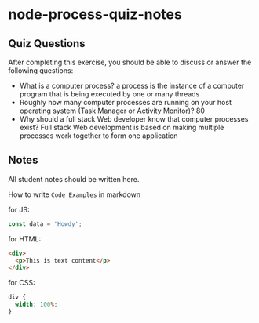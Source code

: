 # node-process-quiz-notes

## Quiz Questions

After completing this exercise, you should be able to discuss or answer the following questions:

- What is a computer process?
  a process is the instance of a computer program that is being executed by one or many threads
- Roughly how many computer processes are running on your host operating system (Task Manager or Activity Monitor)?
  80
- Why should a full stack Web developer know that computer processes exist?
  Full stack Web development is based on making multiple processes work together to form one application

## Notes

All student notes should be written here.

How to write `Code Examples` in markdown

for JS:

```javascript
const data = 'Howdy';
```

for HTML:

```html
<div>
  <p>This is text content</p>
</div>
```

for CSS:

```css
div {
  width: 100%;
}
```
